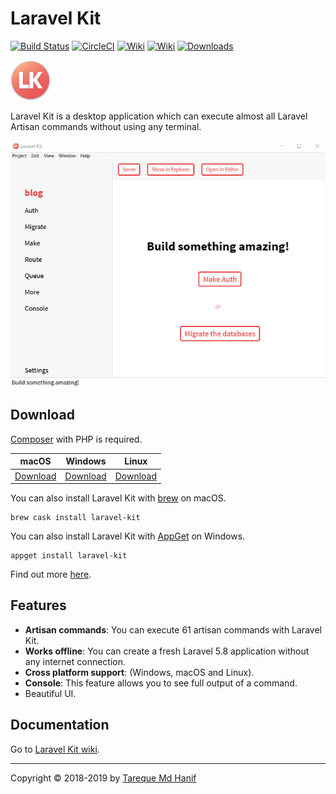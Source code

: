 # Laravel Kit

[![Build Status](https://travis-ci.org/tmdh/laravel-kit.svg?branch=master)](https://travis-ci.org/tmdh/laravel-kit) [![CircleCI](https://circleci.com/gh/tmdh/laravel-kit/tree/master.svg?style=svg)](https://circleci.com/gh/tmdh/laravel-kit/tree/master) [![Wiki](https://img.shields.io/badge/wiki-available-brightgreen.svg)](https://github.com/tmdh/laravel-kit/wiki) [![Wiki](https://img.shields.io/badge/donate-paypal-blue.svg)](https://paypal.me/tarequemdhanif) [![Downloads](https://img.shields.io/endpoint.svg?color=blueviolet&url=https%3A%2F%2Flk-c2p9jtxghlw9.runkit.sh%2Fdownloads)](#download)

![Logo](build/icons/png/64x64.png)

Laravel Kit is a desktop application which can execute almost all Laravel Artisan commands without using any terminal.

![Laravel Kit GIF](lk.gif)


## Download

[Composer](https://getcomposer.org) with PHP is required.

| macOS                                    | Windows                                  | Linux                                    |
| ---------------------------------------- | ---------------------------------------- | ---------------------------------------- |
| [Download](https://github.com/tmdh/laravel-kit/releases/download/v1.2.3/laravel-kit-1.2.3-mac.zip) | [Download](https://github.com/tmdh/laravel-kit/releases/download/v1.2.3/laravel-kit-setup-1.2.3.exe) | [Download](https://github.com/tmdh/laravel-kit/releases/download/v1.2.3/laravel-kit-1.2.3-x86_64.AppImage) |

You can also install Laravel Kit with [brew](https://caskroom.github.io/) on macOS.

    brew cask install laravel-kit

You can also install Laravel Kit with [AppGet](https://appget.net/packages/i/laravel-kit) on Windows.

    appget install laravel-kit

Find out more [here](https://github.com/tmdh/laravel-kit/releases/latest).



## Features

* **Artisan commands**: You can execute 61 artisan commands with Laravel Kit.
* **Works offline**: You can create a fresh Laravel 5.8 application without any internet connection.
* **Cross platform support**: (Windows, macOS and Linux).
* **Console**: This feature allows you to see full output of a command.
* Beautiful UI.




## Documentation

Go to [Laravel Kit wiki](https://github.com/tmdh/laravel-kit/wiki).

------

Copyright © 2018-2019 by [Tareque Md Hanif](https://github.com/tmdh)
